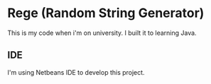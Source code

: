 Rege (Random String Generator)
=============================

This is my code when i'm on university. I built it to learning Java.

## IDE
I'm using Netbeans IDE to develop this project.